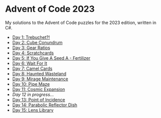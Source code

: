 # Advent of Code 2023
My solutions to the Advent of Code puzzles for the 2023 edition, written in C#.

- [Day 1: Trebuchet?!](https://github.com/robhabraken/advent-of-code-2023/tree/main/01)
- [Day 2: Cube Conundrum](https://github.com/robhabraken/advent-of-code-2023/tree/main/02)
- [Day 3: Gear Ratios](https://github.com/robhabraken/advent-of-code-2023/tree/main/03)
- [Day 4: Scratchcards](https://github.com/robhabraken/advent-of-code-2023/tree/main/04)
- [Day 5: If You Give A Seed A - Fertilizer](https://github.com/robhabraken/advent-of-code-2023/tree/main/05)
- [Day 6: Wait For It](https://github.com/robhabraken/advent-of-code-2023/tree/main/06)
- [Day 7: Camel Cards](https://github.com/robhabraken/advent-of-code-2023/tree/main/07)
- [Day 8: Haunted Wasteland](https://github.com/robhabraken/advent-of-code-2023/tree/main/08)
- [Day 9: Mirage Maintenance](https://github.com/robhabraken/advent-of-code-2023/tree/main/09)
- [Day 10: Pipe Maze](https://github.com/robhabraken/advent-of-code-2023/tree/main/10)
- [Day 11: Cosmic Expansion](https://github.com/robhabraken/advent-of-code-2023/tree/main/11)
- _Day 12 in progress..._
- [Day 13: Point of Incidence](https://github.com/robhabraken/advent-of-code-2023/tree/main/13)
- [Day 14: Parabolic Reflector Dish](https://github.com/robhabraken/advent-of-code-2023/tree/main/14)
- [Day 15: Lens Library](https://github.com/robhabraken/advent-of-code-2023/tree/main/15)
